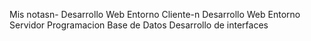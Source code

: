 Mis notasn- Desarrollo Web Entorno Cliente-n Desarrollo Web Entorno Servidor
Programacion
Base de Datos
Desarrollo de interfaces
